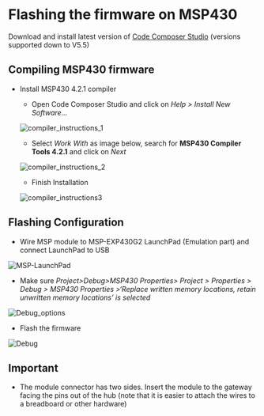 # Flashing the firmware on MSP430 

Download and install latest version of [Code Composer Studio](http://processors.wiki.ti.com/index.php/Download_CCS) (versions supported down to V5.5)

## Compiling MSP430 firmware
* Install MSP430 4.2.1 compiler
    * Open Code Composer Studio and click on *Help > Install New Software...*
    
    ![compiler_instructions_1]
    
    * Select *Work With* as image below, search for **MSP430 Compiler Tools 4.2.1** and click on *Next*
    
    ![compiler_instructions_2]
    
    * Finish Installation 
    
    ![compiler_instructions3]

## Flashing Configuration 
- Wire MSP module to MSP-EXP430G2 LaunchPad (Emulation part) and connect LaunchPad to USB

![MSP-LaunchPad]
- Make sure *Project>Debug>MSP430 Properties> 
Project >	Properties	>	Debug	>	MSP430	Properties	>‘Replace written memory locations, retain unwritten memory locations’ is selected*

![Debug_options]

- Flash the firmware

![Debug]

## Important 
- The module connector has two sides. Insert the module to the gateway facing the pins out of the hub (note that it is easier to attach the wires to a breadboard or other hardware)



[compiler_instructions_1]:https://github.com/nexpaq/msp430-firmware-template/blob/develop/img/compiler_instructions_1.jpg
[compiler_instructions_2]:https://github.com/nexpaq/msp430-firmware-template/blob/develop/img/compiler_instructions_2.jpg
[compiler_instructions3]:https://github.com/nexpaq/msp430-firmware-template/blob/develop/img/compiler_instructions3.jpg
[MSP-LaunchPad]:https://github.com/nexpaq/msp430-firmware-template/blob/develop/img/MSP-LaunchPad.jpg
[Debug_options]:https://github.com/nexpaq/msp430-firmware-template/blob/develop/img/Debug_options.jpg
[Debug]:https://github.com/nexpaq/msp430-firmware-template/blob/develop/img/Debug.jpg